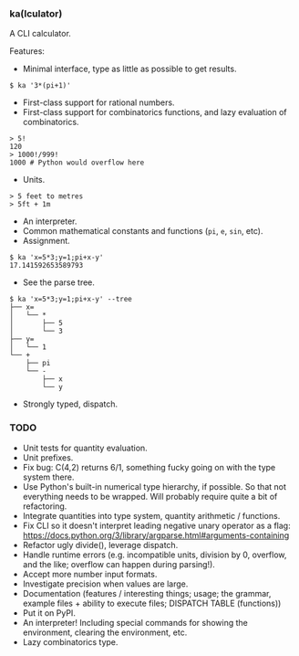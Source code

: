 ### ka(lculator)
A CLI calculator.

Features:

* Minimal interface, type as little as possible to get results.

```
$ ka '3*(pi+1)'
```
* First-class support for rational numbers.
* First-class support for combinatorics functions, and lazy evaluation of combinatorics.

```
> 5!
120
> 1000!/999!
1000 # Python would overflow here
```
* Units.

```
> 5 feet to metres
> 5ft + 1m
```
* An interpreter.
* Common mathematical constants and functions (`pi`, `e`, `sin`, etc).
* Assignment.

```
$ ka 'x=5*3;y=1;pi+x-y'
17.141592653589793
```
* See the parse tree.

```
$ ka 'x=5*3;y=1;pi+x-y' --tree
├── x=
│   └── *
│       ├── 5
│       └── 3
├── y=
│   └── 1
└── +
    ├── pi
    └── -
        ├── x
        └── y
```
* Strongly typed, dispatch.

### TODO
* Unit tests for quantity evaluation.
* Unit prefixes.
* Fix bug: C(4,2) returns 6/1, something fucky going on with the type system there.
* Use Python's built-in numerical type hierarchy, if possible. So that not everything needs to be wrapped. Will probably require quite a bit of refactoring.
* Integrate quantities into type system, quantity arithmetic / functions.
* Fix CLI so it doesn't interpret leading negative unary operator as a flag: <https://docs.python.org/3/library/argparse.html#arguments-containing>
* Refactor ugly divide(), leverage dispatch.
* Handle runtime errors (e.g. incompatible units, division by 0, overflow, and the like; overflow can happen during parsing!).
* Accept more number input formats. 
* Investigate precision when values are large.
* Documentation (features / interesting things; usage; the grammar, example files + ability to execute files; DISPATCH TABLE (functions))
* Put it on PyPI.
* An interpreter! Including special commands for showing the environment, clearing the environment, etc.
* Lazy combinatorics type.
